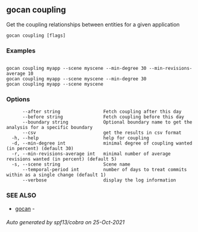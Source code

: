 ## gocan coupling

Get the coupling relationships between entities for a given application

```
gocan coupling [flags]
```

### Examples

```

gocan coupling myapp --scene myscene --min-degree 30 --min-revisions-average 10
gocan coupling myapp --scene myscene --min-degree 30
gocan coupling myapp --scene myscene

```

### Options

```
      --after string                Fetch coupling after this day
      --before string               Fetch coupling before this day
      --boundary string             Optional boundary name to get the analysis for a specific boundary
      --csv                         get the results in csv format
  -h, --help                        help for coupling
  -d, --min-degree int              minimal degree of coupling wanted (in percent) (default 30)
  -r, --min-revisions-average int   minimal number of average revisions wanted (in percent) (default 5)
  -s, --scene string                Scene name
      --temporal-period int         number of days to treat commits within as a single change (default 1)
      --verbose                     display the log information
```

### SEE ALSO

* [gocan](gocan.md)	 - 

###### Auto generated by spf13/cobra on 25-Oct-2021
